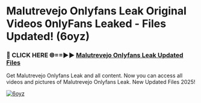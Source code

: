 # Malutrevejo Onlyfans Leak Original Videos 0nlyFans Leaked - Files Updated! (6oyz)

<h3>🔴 CLICK HERE 🌐==►► <a href="https://tinyurl.com/x26r9saj" rel="nofollow">Malutrevejo Onlyfans Leak Updated Files</a></h3>

Get Malutrevejo Onlyfans Leak and all content. Now you can access all videos and pictures of Malutrevejo Onlyfans Leak. New Updated Files 2025!

[![6oyz](https://i.imgur.com/LkgZPqh.gif)](https://tinyurl.com/x26r9saj)
